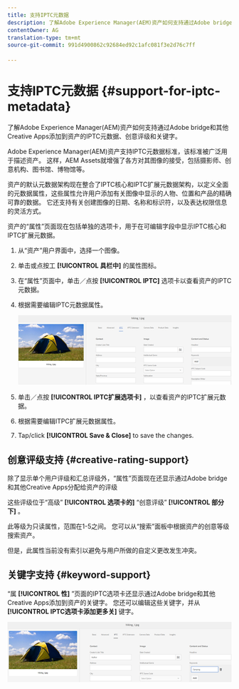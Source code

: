 ```yaml
---
title: 支持IPTC元数据
description: 了解Adobe Experience Manager(AEM)资产如何支持通过Adobe bridge和其他Creative Apps添加到资产的IPTC元数据、创意评级和关键字。
contentOwner: AG
translation-type: tm+mt
source-git-commit: 991d4900862c92684ed92c1afc081f3e2d76c7ff

---
```



# 支持IPTC元数据 {#support-for-iptc-metadata}

了解Adobe Experience Manager(AEM)资产如何支持通过Adobe bridge和其他Creative Apps添加到资产的IPTC元数据、创意评级和关键字。

Adobe Experience Manager(AEM)资产支持IPTC元数据标准，该标准被广泛用于描述资产。 这样，AEM Assets就增强了各方对其图像的接受，包括摄影师、创意机构、图书馆、博物馆等。

资产的默认元数据架构现在整合了IPTC核心和IPTC扩展元数据架构，以定义全面的元数据属性，这些属性允许用户添加有关图像中显示的人物、位置和产品的精确可靠的数据。 它还支持有关创建图像的日期、名称和标识符，以及表达权限信息的灵活方式。

资产的“属性”页面现在包括单独的选项卡，用于在可编辑字段中显示IPTC核心和IPTC扩展元数据。

1. 从“资产”用户界面中，选择一个图像。
1. 单击或点按工 **[!UICONTROL 具栏中]** 的属性图标。
1. 在“属性”页面中，单击／点按 **[!UICONTROL IPTC]** 选项卡以查看资产的IPTC元数据。
1. 根据需要编辑IPTC元数据属性。

   ![iptc_tab](assets/iptc_tab.png)

1. 单击／点按 **[!UICONTROL IPTC扩展选项卡]** ，以查看资产的IPTC扩展元数据。
1. 根据需要编辑ITPC扩展元数据属性。
1. Tap/click **[!UICONTROL Save &amp; Close]** to save the changes.

## 创意评级支持 {#creative-rating-support}

除了显示单个用户评级和汇总评级外，“属性”页面现在还显示通过Adobe bridge和其他Creative Apps分配给资产的评级

这些评级位于“高级” **[!UICONTROL 选项卡的]** “创意评级” **[!UICONTROL 部分下]** 。

此等级为只读属性，范围在1-5之间。 您可以从“搜索”面板中根据资产的创意等级搜索资产。

但是，此属性当前没有索引以避免与用户所做的自定义更改发生冲突。

## 关键字支持 {#keyword-support}

“属 **[!UICONTROL 性]** ”页面的IPTC选项卡还显示通过Adobe bridge和其他Creative Apps添加到资产的关键字。 您还可以编辑这些关键字，并从 **[!UICONTROL IPTC选项卡添加更多关]** 键字。

![关键字](assets/keywords.png)

